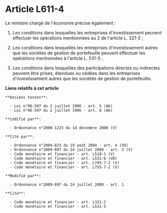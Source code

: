 # Article L611-4

Le ministre chargé de l'économie précise également : 

1. Les conditions dans lesquelles les entreprises d'investissement peuvent effectuer les opérations mentionnées au 2 de
l'article L. 321-2 ; 

2. Les conditions dans lesquelles les entreprises d'investissement autres que les sociétés de gestion de portefeuille peuvent
effectuer les opérations mentionnées à l'article L. 531-5 ; 

3. Les conditions dans lesquelles des participations directes ou indirectes peuvent être prises, étendues ou cédées dans les
entreprises d'investissement autres que les sociétés de gestion de portefeuille.

**Liens relatifs à cet article**

	**Anciens textes**:

	  - Loi n°96-597 du 2 juillet 1996 - art. 5 (Ab)
	  - Loi n°96-597 du 2 juillet 1996 - art. 8 (Ab)

	**Codifié par**:

	  - Ordonnance n°2000-1223 du 14 décembre 2000 (V)

	**Cité par**:

	  - Ordonnance n°2004-823 du 19 août 2004 - art. 4 (VD)
	  - Ordonnance n°2009-897 du 24 juillet 2009 - art. 3 (V)
	  - Code monétaire et financier - art. L518-1 (V)
	  - Code monétaire et financier - art. L531-6 (VD)
	  - Code monétaire et financier - art. L745-7-2 (V)
	  - Code monétaire et financier - art. L755-7-2 (V)

	**Modifié par**:

	  - Ordonnance n°2009-897 du 24 juillet 2009 - art. 1

	**Cite**:

	  - Code monétaire et financier - art. L321-2
	  - Code monétaire et financier - art. L531-5

